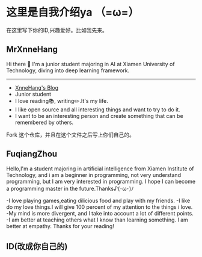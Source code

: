 # 这里是自我介绍ya （=ω=）

在这里写下你的ID,兴趣爱好。比如我先来。

## MrXnneHang

Hi there 👋 I'm a junior student majoring in AI at Xiamen University of Technology, diving into deep learning framework.               

---

- [XnneHang's Blog](https://xnnehang.top/about)  
- Junior student     
- I love reading📚, writing✏️.It's my life.    
- I like open source and all interesting things and want to try to do it.    
- I want to be an interesting person and create something that can be remembered by others.    



Fork 这个仓库，并且在这个文件之后写上你们自己的。
## FuqiangZhou

Hello,I'm a student majoring in artificial intelligence from Xiamen Institute of Technology,
and i am a beginner in programming, not very understand programming,
but I am very interested in programming.
I hope I can become a programming master in the future.Thanks♪(･ω･)ﾉ

-I love playing games,eating dilicious food and play with my friends.
-I like do my love things.I will give 100 percent of my attention to the things i love.
-My mind is more divergent, and I take into account a lot of different points. 
-I am better at teaching others what I know than learning something. I am better at empathy.
 Thanks for your reading!
## ID(改成你自己的)
